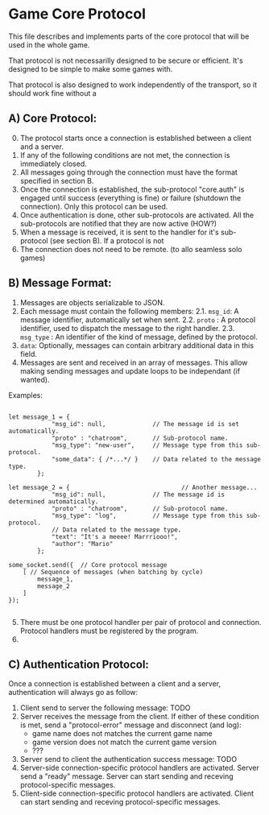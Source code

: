 Game Core Protocol
==================

This file describes and implements parts of the core protocol
that will be used in the whole game.

That protocol is not necessarilly designed to be secure or efficient.
It's designed to be simple to make some games with.

That protocol is also designed to work independently of the transport,
so it should work fine without a 

A) Core Protocol:
-----------------

0. The protocol starts once a connection is established between a client and a server.
1. If any of the following conditions are not met, the connection is immediately closed.
2. All messages going through the connection must have the format specified in section B.
3. Once the connection is established, the sub-protocol "core.auth" is engaged until 
   success (everything is fine) or failure (shutdown the connection). Only this protocol
   can be used.
4. Once authentication is done, other sub-protocols are activated. All the sub-protocols
   are notified that they are now active (HOW?)
5. When a message is received, it is sent to the handler for it's sub-protocol (see section B).
   If a protocol is not 
6. The connection does not need to be remote. (to allo seamless solo games)

B) Message Format:
------------------

1. Messages are objects serializable to JSON.
2. Each message must contain the following members:
    2.1. `msg_id`: A message identifier, automatically set when sent. 
    2.2. `proto` : A protocol identifier, used to dispatch the message to the right handler.
    2.3. `msg_type` : An identifier of the kind of message, defined by the protocol.
3. `data`: Optionally, messages can contain arbitrary additional data in this field.
4. Messages are sent and received in an array of messages. This allow making sending messages
   and update loops to be independant (if wanted).

Examples:
```

let message_1 = {                              
            "msg_id": null,             // The message id is set automatically.               
            "proto" : "chatroom",       // Sub-protocol name.
            "msg_type": "new-user",     // Message type from this sub-protocol.
            "some_data": { /*...*/ }    // Data related to the message type.
        };

let message_2 = {                               // Another message...
            "msg_id": null,             // The message id is determined automatically.               
            "proto" : "chatroom",       // Sub-protocol name.
            "msg_type": "log",          // Message type from this sub-protocol.
            // Data related to the message type.
            "text": "It's a meeee! Marrriooo!", 
            "author": "Mario"           
        };

some_socket.send({  // Core protocol message
    [ // Sequence of messages (when batching by cycle)
        message_1,
        message_2
    ]
});


```

5. There must be one protocol handler per pair of protocol and connection.
    Protocol handlers must be registered by the program.
6. 


C) Authentication Protocol:
---------------------------

Once a connection is established between a client and a server,
authentication will always go as follow:

1. Client send to server the following message:
 TODO
2. Server receives the message from the client. 
    If either of these condition is met, send a "protocol-error" message and disconnect (and log): 
    - game name does not matches the current game name
    - game version does not match the current game version
    - ???
3. Server send to client the authentication success message:
TODO
4. Server-side connection-specific protocol handlers are activated.
    Server send a "ready" message.
    Server can start sending and receving protocol-specific messages.
5. Client-side connection-specific protocol handlers are activated.
    Client can start sending and receving protocol-specific messages.
